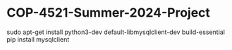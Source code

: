 # COP-4521-Summer-2024-Project
sudo apt-get install python3-dev default-libmysqlclient-dev build-essential
pip install mysqlclient
